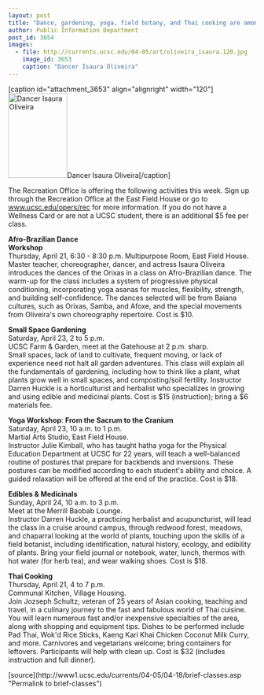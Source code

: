 ```yaml
---
layout: post
title: "Dance, gardening, yoga, field botany, and Thai cooking are among current Rec Office offerings"
author: Public Information Department
post_id: 3654
images:
  - file: http://currents.ucsc.edu/04-05/art/oliveira_isaura.120.jpg
    image_id: 3653
    caption: "Dancer Isaura Oliveira"
---
```


[caption id="attachment_3653" align="alignright" width="120"]<a href="http://localhost/mysite/wp-content/uploads/2005/04/oliveira_isaura.120.jpg"><img class="size-full wp-image-3653" src="http://localhost/mysite/wp-content/uploads/2005/04/oliveira_isaura.120.jpg" alt="Dancer Isaura Oliveira" width="120" height="172" /></a>Dancer Isaura Oliveira[/caption]
<a name="content" id="content"></a>
<p>
  The Recreation Office is offering the following activities this week. Sign up through the Recreation Office at the East Field House or go to <a href="http://www.ucsc.edu/opers/rec">www.ucsc.edu/opers/rec</a> for more information. If you do not have a Wellness Card or are not a UCSC student, there is an additional $5 fee per class.
</p>
<p>
  <b>Afro-Brazilian Dance<br>
  Workshop</b><br>
  Thursday, April 21, 6:30 - 8:30 p.m. Multipurpose Room, East Field House.<br>
  Master teacher, choreographer, dancer, and actress Isaura Oliveira introduces the dances of the Orixas in a class on Afro-Brazilian dance. The warm-up for the class includes a system of progressive physical conditioning, incorporating yoga asanas for muscles, flexibility, strength, and building self-confidence. The dances selected will be from Baiana cultures, such as Orixas, Samba, and Afoxe, and the special movements from Oliveira's own choreography repertoire. Cost is $10.
</p>
<p>
  <b>Small Space Gardening<br></b>Saturday, April 23, 2 to 5 p.m.<br>
  UCSC Farm &amp; Garden, meet at the Gatehouse at 2 p.m. sharp.<br>
  Small spaces, lack of land to cultivate, frequent moving, or lack of experience need not halt all garden adventures. This class will explain all the fundamentals of gardening, including how to think like a plant, what plants grow well in small spaces, and composting/soil fertility. Instructor Darren Huckle is a horticulturist and herbalist who specializes in growing and using edible and medicinal plants. Cost is $15 (instruction); bring a $6 materials fee.
</p>
<p>
  <b>Yoga Workshop</b>: <b>From the Sacrum to the Cranium</b><br>
  Saturday, April 23, 10 a.m. to 1 p.m.<br>
  Martial Arts Studio, East Field House.<br>
  Instructor Julie Kimball, who has taught hatha yoga for the Physical Education Department at UCSC for 22 years, will teach a well-balanced routine of postures that prepare for backbends and inversions. These postures can be modified according to each student's ability and choice. A guided relaxation will be offered at the end of the practice. Cost is $18.
</p>
<p>
  <b>Edibles &amp; Medicinals</b><br>
  Sunday, April 24, 10 a.m. to 3 p.m.<br>
  Meet at the Merrill Baobab Lounge.<br>
  Instructor Darren Huckle, a practicing herbalist and acupuncturist, will lead the class in a cruise around campus, through redwood forest, meadows, and chaparral looking at the world of plants, touching upon the skills of a field botanist, including identification, natural history, ecology, and edibility of plants. Bring your field journal or notebook, water, lunch, thermos with hot water (for herb tea), and wear walking shoes. Cost is $18.
</p>
<p>
  <b>Thai Cooking</b><br>
  Thursday, April 21, 4 to 7 p.m.<br>
  Communal Kitchen, Village Housing.<br>
  Join Jozseph Schultz, veteran of 25 years of Asian cooking, teaching and travel, in a culinary journey to the fast and fabulous world of Thai cuisine. You will learn numerous fast and/or inexpensive specialties of the area, along with shopping and equipment tips. Dishes to be performed include Pad Thai, Wok'd Rice Sticks, Kaeng Kari Khai Chicken Coconut Milk Curry, and more. Carnivores and vegetarians welcome; bring containers for leftovers. Participants will help with clean up. Cost is $32 (includes instruction and full dinner).
</p>
<form>
  <input name="t1" size="-1" type="hidden">
</form>



</p>
[source](http://www1.ucsc.edu/currents/04-05/04-18/brief-classes.asp "Permalink to brief-classes")
